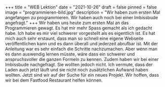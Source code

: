 +++
title = "WEB Lektion"
date = "2021-10-26"
draft = false
pinned = false
image = "programmieren-bild.jpg"
description = "Wir haben zum ersten Mal angefangen zu programmieren. Wir haben auch noch bei einer Imbissbude angefragt."
+++
Wir haben uns heute zum ersten Mal an das Programmieren gewagt. Es hat mir mehr Spass gemacht als ich gedacht habe. Ich habe es mir viel schwerer vorgestellt als es eigentlich ist. Es hat mich auch sehr erstaunt, dass man so schnell eine eigene Webseite veröffentlichen kann und es dann überall und jederzeit abrufbar ist. Mit der Anleitung war es sehr einfach die Schritte nachzumachen. Aber wenn man es dann auswendig lernen müsste, wäre dass ein schwerer und anspruchsvoller die ganzen Formeln zu kennen. Zudem haben wir bei einer Imbissbude nachgefragt. Sie wollten jedoch nicht. Ich vermute, dass der Laden auch jetzt läuft und sie nicht noch zusätzlichen Aufwand haben wollten. Jetzt sind wir auf der Suche für ein neues Projekt. Wir hoffen, dass wir bei dem Fastfood Restaurant helfen können.